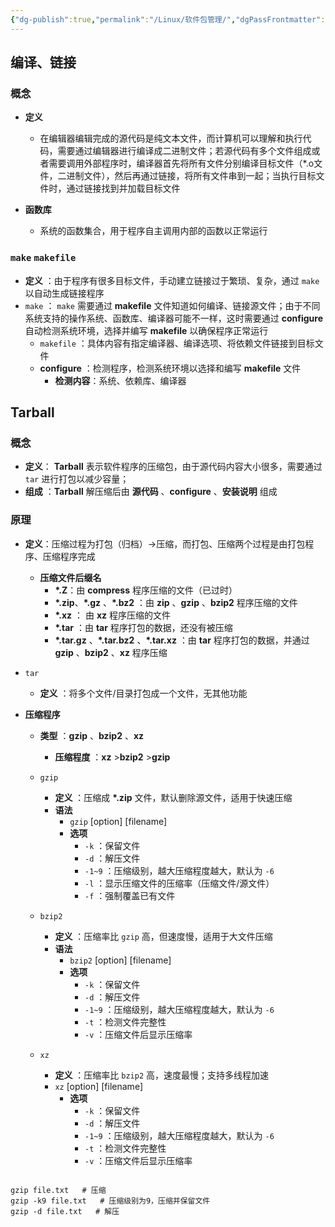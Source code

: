 ```yaml
---
{"dg-publish":true,"permalink":"/Linux/软件包管理/","dgPassFrontmatter":true,"created":"2025-03-24T14:04:10.670+08:00","updated":"2025-03-24T14:06:04.155+08:00"}
---
```



## 编译、链接


### 概念

- **定义** 
	- 在编辑器编辑完成的源代码是纯文本文件，而计算机可以理解和执行代码，需要通过编辑器进行编译成二进制文件；若源代码有多个文件组成或者需要调用外部程序时，编译器首先将所有文件分别编译目标文件（\*.o文件，二进制文件），然后再通过链接，将所有文件串到一起；当执行目标文件时，通过链接找到并加载目标文件
	
- **函数库** 
	- 系统的函数集合，用于程序自主调用内部的函数以正常运行

### `make` `makefile`

- **定义** ：由于程序有很多目标文件，手动建立链接过于繁琐、复杂，通过 `make` 以自动生成链接程序
- `make` ： `make` 需要通过 **makefile** 文件知道如何编译、链接源文件；由于不同系统支持的操作系统、函数库、编译器可能不一样，这时需要通过 **configure** 自动检测系统环境，选择并编写 **makefile** 以确保程序正常运行
	- `makefile` ：具体内容有指定编译器、编译选项、将依赖文件链接到目标文件
	- **configure** ：检测程序，检测系统环境以选择和编写  **makefile** 文件
		- **检测内容**：系统、依赖库、编译器


## Tarball


### 概念

- **定义**： **Tarball**  表示软件程序的压缩包，由于源代码内容大小很多，需要通过 `tar` 进行打包以减少容量；
- **组成** ：**Tarball** 解压缩后由 **源代码** 、**configure** 、**安装说明** 组成

### 原理

- **定义**：压缩过程为打包（归档）->压缩，而打包、压缩两个过程是由打包程序、压缩程序完成
	- **压缩文件后缀名**
		- **\*.Z**：由 **compress** 程序压缩的文件（已过时）
		- **\*.zip**、**\*.gz** 、**\*.bz2** ：由 **zip** 、**gzip** 、**bzip2** 程序压缩的文件
		- **\*.xz** ： 由 **xz** 程序压缩的文件
		- **\*.tar** ：由 **tar** 程序打包的数据，还没有被压缩
		- **\*.tar.gz** 、**\*.tar.bz2** 、**\*.tar.xz** ：由 **tar** 程序打包的数据，并通过 **gzip** 、**bzip2** 、**xz** 程序压缩
- `tar`
	- **定义** ：将多个文件/目录打包成一个文件，无其他功能
	  
- **压缩程序**
	- **类型** ：**gzip** 、**bzip2** 、**xz**
		- **压缩程度** ：**xz** >**bzip2** >**gzip** 
	- `gzip` 
		- **定义** ：压缩成 **\*.zip** 文件，默认删除源文件，适用于快速压缩
		- **语法**
			- `gzip` [option]  [filename]
			- **选项** 
				- `-k` ：保留文件
				- `-d` ：解压文件
				- `-1~9` ：压缩级别，越大压缩程度越大，默认为 `-6`
				- `-l` ：显示压缩文件的压缩率（压缩文件/源文件）
				- `-f` ：强制覆盖已有文件
				  
	- `bzip2` 
		- **定义** ：压缩率比 `gzip` 高，但速度慢，适用于大文件压缩 
		- **语法**
			- `bzip2` [option]  [filename]
			- **选项** 
				- `-k` ：保留文件
				- `-d` ：解压文件
				- `-1~9` ：压缩级别，越大压缩程度越大，默认为 `-6`
				- `-t` ：检测文件完整性
				- `-v` ：压缩文件后显示压缩率
				  
	- `xz`
		- **定义** ：压缩率比 `bzip2` 高，速度最慢；支持多线程加速
		- `xz` [option]  [filename]
			- **选项** 
				- `-k` ：保留文件
				- `-d` ：解压文件
				- `-1~9` ：压缩级别，越大压缩程度越大，默认为 `-6`
				- `-t` ：检测文件完整性
				- `-v` ：压缩文件后显示压缩率

```linux

gzip file.txt   # 压缩
gzip -k9 file.txt   # 压缩级别为9，压缩并保留文件 
gzip -d file.txt   # 解压

```






